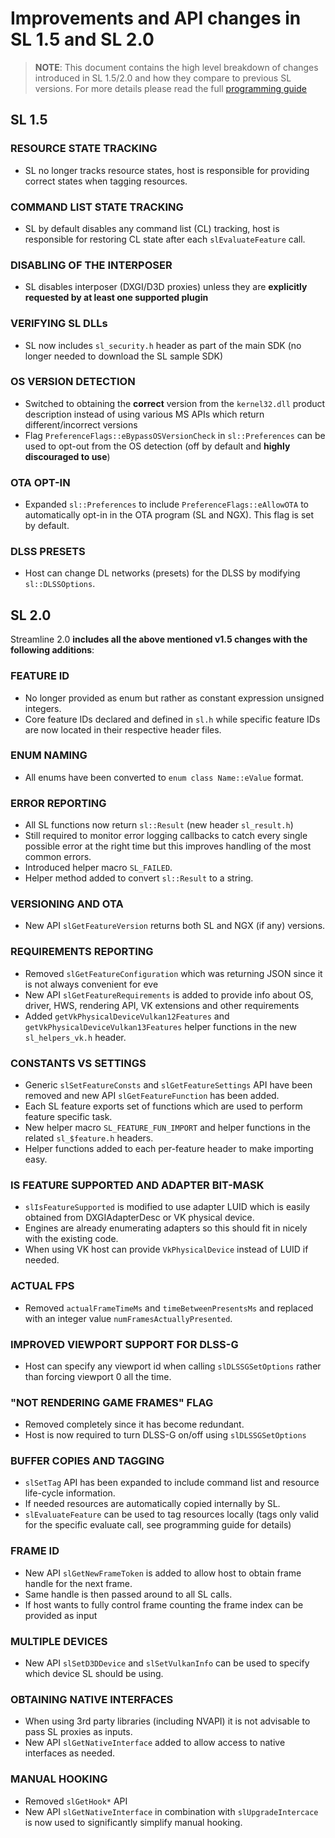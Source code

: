 # Improvements and API changes in SL 1.5 and SL 2.0

> **NOTE**:
> This document contains the high level breakdown of changes introduced in SL 1.5/2.0 and how they compare to previous SL versions. For more details please read the full [programming guide](./ProgrammingGuide.md)

## SL 1.5

### RESOURCE STATE TRACKING

* SL no longer tracks resource states, host is responsible for providing correct states when tagging resources.

### COMMAND LIST STATE TRACKING

* SL by default disables any command list (CL) tracking, host is responsible for restoring CL state after each `slEvaluateFeature` call.

### DISABLING OF THE INTERPOSER

* SL disables interposer (DXGI/D3D proxies) unless they are **explicitly requested by at least one supported plugin**

### VERIFYING SL DLLs

* SL now includes `sl_security.h` header as part of the main SDK (no longer needed to download the SL sample SDK)

### OS VERSION DETECTION

* Switched to obtaining the **correct** version from the `kernel32.dll` product description instead of using various MS APIs which return different/incorrect versions
* Flag `PreferenceFlags::eBypassOSVersionCheck` in `sl::Preferences` can be used to opt-out from the OS detection (off by default and **highly discouraged to use**)

### OTA OPT-IN

* Expanded `sl::Preferences` to include `PreferenceFlags::eAllowOTA` to automatically opt-in in the OTA program (SL and NGX). This flag is set by default.

### DLSS PRESETS

* Host can change DL networks (presets) for the DLSS by modifying `sl::DLSSOptions`.

## SL 2.0

Streamline 2.0 **includes all the above mentioned v1.5 changes with the following additions**:

### FEATURE ID

* No longer provided as enum but rather as constant expression unsigned integers.
* Core feature IDs declared and defined in `sl.h` while specific feature IDs are now located in their respective header files.

### ENUM NAMING

* All enums have been converted to `enum class Name::eValue` format.

### ERROR REPORTING

* All SL functions now return `sl::Result` (new header `sl_result.h`)
* Still required to monitor error logging callbacks to catch every single possible error at the right time but this improves handling of the most common errors.
* Introduced helper macro `SL_FAILED`.
* Helper method added to convert `sl::Result` to a string.

### VERSIONING AND OTA

* New API `slGetFeatureVersion` returns both SL and NGX (if any) versions.

### REQUIREMENTS REPORTING

* Removed `slGetFeatureConfiguration` which was returning JSON since it is not always convenient for eve
* New API `slGetFeatureRequirements` is added to provide info about OS, driver, HWS, rendering API, VK extensions and other requirements
* Added `getVkPhysicalDeviceVulkan12Features` and `getVkPhysicalDeviceVulkan13Features` helper functions in the new `sl_helpers_vk.h` header.

### CONSTANTS VS SETTINGS

* Generic `slSetFeatureConsts` and `slGetFeatureSettings` API have been removed and new API `slGetFeatureFunction` has been added.
* Each SL feature exports set of functions which are used to perform feature specific task.
* New helper macro `SL_FEATURE_FUN_IMPORT` and helper functions in the related `sl_$feature.h` headers.
* Helper functions added to each per-feature header to make importing easy.

### IS FEATURE SUPPORTED AND ADAPTER BIT-MASK

* `slIsFeatureSupported` is modified to use adapter LUID which is easily obtained from DXGIAdapterDesc or VK physical device.
* Engines are already enumerating adapters so this should fit in nicely with the existing code.
* When using VK host can provide `VkPhysicalDevice` instead of LUID if needed.

### ACTUAL FPS

* Removed `actualFrameTimeMs` and `timeBetweenPresentsMs` and replaced with an integer value `numFramesActuallyPresented`.

### IMPROVED VIEWPORT SUPPORT FOR DLSS-G

* Host can specify any viewport id when calling `slDLSSGSetOptions` rather than forcing viewport 0 all the time.

### "NOT RENDERING GAME FRAMES" FLAG

* Removed completely since it has become redundant.
* Host is now required to turn DLSS-G on/off using `slDLSSGSetOptions`

### BUFFER COPIES AND TAGGING

* `slSetTag` API has been expanded to include command list and resource life-cycle information.
* If needed resources are automatically copied internally by SL.
* `slEvaluateFeature` can be used to tag resources locally (tags only valid for the specific evaluate call, see programming guide for details)

### FRAME ID

* New API `slGetNewFrameToken` is added to allow host to obtain frame handle for the next frame.
* Same handle is then passed around to all SL calls.
* If host wants to fully control frame counting the frame index can be provided as input

### MULTIPLE DEVICES

* New API `slSetD3DDevice` and `slSetVulkanInfo` can be used to specify which device SL should be using.

### OBTAINING NATIVE INTERFACES

* When using 3rd party libraries (including NVAPI) it is not advisable to pass SL proxies as inputs.
* New API `slGetNativeInterface` added to allow access to native interfaces as needed.

### MANUAL HOOKING

* Removed `slGetHook*` API
* New API `slGetNativeInterface` in combination with `slUpgradeIntercace` is now used to significantly simplify manual hooking.
